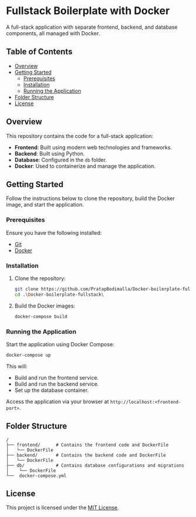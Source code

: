 # Fullstack Boilerplate with Docker

A full-stack application with separate frontend, backend, and database components, all managed with Docker.

## Table of Contents

- [Overview](#overview)
- [Getting Started](#getting-started)
  - [Prerequisites](#prerequisites)
  - [Installation](#installation)
  - [Running the Application](#running-the-application)
- [Folder Structure](#folder-structure)
- [License](#license)

## Overview

This repository contains the code for a full-stack application:

- **Frontend**: Built using modern web technologies and frameworks.
- **Backend**: Built using Python.
- **Database**: Configured in the `db` folder.
- **Docker**: Used to containerize and manage the application.

## Getting Started

Follow the instructions below to clone the repository, build the Docker image, and start the application.

### Prerequisites

Ensure you have the following installed:

- [Git](https://git-scm.com/)
- [Docker](https://www.docker.com/)

### Installation

1. Clone the repository:

   ```bash
   git clone https://github.com/PratapBodimalla/Docker-boilerplate-fullstack.git
   cd .\Docker-boilerplate-fullstack\
   ```

2. Build the Docker images:

   ```bash
   docker-compose build
   ```

### Running the Application

Start the application using Docker Compose:

```bash
docker-compose up
```

This will:

- Build and run the frontend service.
- Build and run the backend service.
- Set up the database container.

Access the application via your browser at `http://localhost:<frontend-port>`.

## Folder Structure

```plaintext
/
├── frontend/      # Contains the frontend code and DockerFile
│   └── DockerFile
├── backend/       # Contains the backend code and DockerFile
│   └── DockerFile
├── db/            # Contains database configurations and migrations
│    └── DockerFile
└──  docker-compose.yml
```

## License

This project is licensed under the [MIT License](LICENSE).
